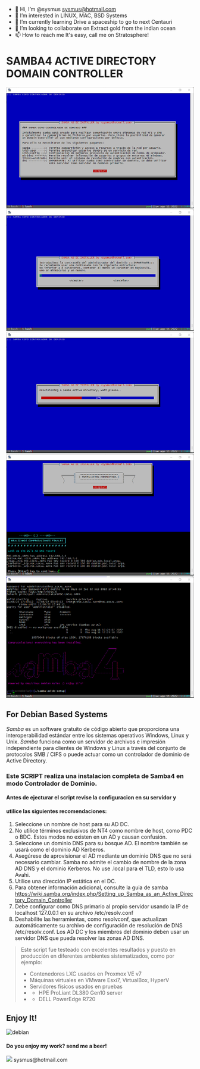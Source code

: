 - 👋 Hi, I’m @sysmus <sysmus@hotmail.com>
- 👀 I’m interested in LINUX, MAC, BSD Systems
- 🌱 I’m currently learning Drive a spaceship to go to next Centauri
- 💞️ I’m looking to collaborate on Extract gold from the indian ocean
- 📫 How to reach me It's easy, call me on Stratosphere!

<!---
sysmus/sysmus is a ✨ special ✨ repository because its `README.md` (this file) appears on your GitHub profile.
You can click the Preview link to take a look at your changes.
--->

# SAMBA4 ACTIVE DIRECTORY DOMAIN CONTROLLER

![SAMBA-AD-DC](img/samba-ad-dc-img1.png)
![SAMBA-AD-DC](img/samba-ad-dc-img2.png)
![SAMBA-AD-DC](img/samba-ad-dc-img3.png)
![SAMBA-AD-DC](img/samba-ad-dc-img4.png)
![SAMBA-AD-DC](img/samba-ad-dc-img5.png)

## For Debian Based Systems
*Samba* es un software gratuito de c&oacute;digo abierto que proporciona una interoperabilidad est&aacute;ndar entre los sistemas operativos Windows, Linux y Unix. *Samba* funciona como un servidor de archivos e impresi&oacute;n independiente para clientes de Windows y Linux a trav&eacute;s del conjunto de protocolos SMB / CIFS o puede actuar como un controlador de dominio de Active Directory.</span></p>

### Este SCRIPT realiza una instalacion completa de Samba4 en modo Controlador de Dominio.

#### Antes de ejecturar el script revise la configuracion en su servidor y 
#### utilice las siguientes recomendaciones:

1. Seleccione un nombre de host para su AD DC.
2. No utilice términos exclusivos de NT4 como nombre de host, como PDC o BDC. Estos modos no existen en un AD y causan confusión.
3. Seleccione un dominio DNS para su bosque AD. El nombre también se usará como el dominio AD Kerberos.
4. Asegúrese de aprovisionar el AD mediante un dominio DNS que no será necesario cambiar. Samba no admite el cambio de nombre de la zona AD DNS y el dominio Kerberos. No use .local para el TLD, esto lo usa Avahi.
5. Utilice una dirección IP estática en el DC.
6. Para obtener información adicional, consulte la guia de samba https://wiki.samba.org/index.php/Setting_up_Samba_as_an_Active_Directory_Domain_Controller
7. Debe configurar como DNS primario al propio servidor usando la IP de localhost 127.0.0.1 en su archivo /etc/resolv.conf
8. Deshabilite las herramientas, como resolvconf, que actualizan automáticamente su archivo de configuración de resolución de DNS /etc/resolv.conf. Los AD DC y los miembros del dominio deben usar un servidor DNS que pueda resolver las zonas AD DNS.

>Este script fue testeado con excelentes resultados y puesto en producción en diferentes ambientes sistematizados, como por ejemplo:
>    - Contenedores LXC usados en Proxmox VE v7
>    - Máquinas virtuales en VMware Esxi7, VirtualBox, HyperV
>    - Servidores físicos usados en pruebas
>    - - HPE ProLiant DL380 Gen10 server
>    - - DELL PowerEdge R720

## Enjoy It!
<img src=https://www.debian.org/Pics/debian-logo-1024x576.png alt="debian" width="256" />

#### Do you enjoy my work? send me a beer!
<img src=https://www.paypalobjects.com/digitalassets/c/website/logo/full-text/pp_fc_hl.svg width=160/>
sysmus@hotmail.com

